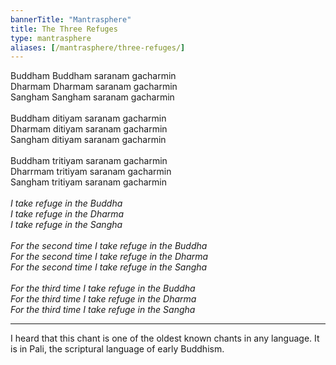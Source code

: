 ```yaml
---    
bannerTitle: "Mantrasphere" 
title: The Three Refuges  
type: mantrasphere
aliases: [/mantrasphere/three-refuges/]
---    
```

    
Buddham Buddham saranam gacharmin  
Dharmam Dharmam saranam gacharmin  
Sangham Sangham saranam gacharmin  
   
Buddham ditiyam saranam gacharmin  
Dharmam ditiyam saranam gacharmin  
Sangham ditiyam saranam gacharmin  
   
Buddham tritiyam saranam gacharmin  
Dharrmam tritiyam saranam gacharmin  
Sangham tritiyam saranam gacharmin  
   
<em>I take refuge in the Buddha</em>  
<em>I take refuge in the Dharma</em>  
<em>I take refuge in the Sangha</em>  
   
<em>For the second time I take refuge in the Buddha</em>  
<em>For the second time I take refuge in the Dharma</em>  
<em>For the second time I take refuge in the Sangha</em>  
   
<em>For the third time I take refuge in the Buddha</em>  
<em>For the third time I take refuge in the Dharma</em>  
<em>For the third time I take refuge in the Sangha</em>  
***  

I heard that this chant is one of the oldest known chants in any language.
It is in Pali, the scriptural language of early Buddhism.  
